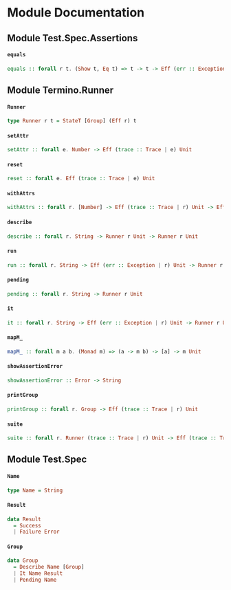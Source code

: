 # Module Documentation

## Module Test.Spec.Assertions

#### `equals`

``` purescript
equals :: forall r t. (Show t, Eq t) => t -> t -> Eff (err :: Exception | r) Unit
```



## Module Termino.Runner

#### `Runner`

``` purescript
type Runner r t = StateT [Group] (Eff r) t
```


#### `setAttr`

``` purescript
setAttr :: forall e. Number -> Eff (trace :: Trace | e) Unit
```


#### `reset`

``` purescript
reset :: forall e. Eff (trace :: Trace | e) Unit
```


#### `withAttrs`

``` purescript
withAttrs :: forall r. [Number] -> Eff (trace :: Trace | r) Unit -> Eff (trace :: Trace | r) Unit
```


#### `describe`

``` purescript
describe :: forall r. String -> Runner r Unit -> Runner r Unit
```


#### `run`

``` purescript
run :: forall r. String -> Eff (err :: Exception | r) Unit -> Runner r Group
```


#### `pending`

``` purescript
pending :: forall r. String -> Runner r Unit
```


#### `it`

``` purescript
it :: forall r. String -> Eff (err :: Exception | r) Unit -> Runner r Unit
```


#### `mapM_`

``` purescript
mapM_ :: forall m a b. (Monad m) => (a -> m b) -> [a] -> m Unit
```


#### `showAssertionError`

``` purescript
showAssertionError :: Error -> String
```


#### `printGroup`

``` purescript
printGroup :: forall r. Group -> Eff (trace :: Trace | r) Unit
```


#### `suite`

``` purescript
suite :: forall r. Runner (trace :: Trace | r) Unit -> Eff (trace :: Trace | r) Unit
```



## Module Test.Spec

#### `Name`

``` purescript
type Name = String
```


#### `Result`

``` purescript
data Result
  = Success 
  | Failure Error
```


#### `Group`

``` purescript
data Group
  = Describe Name [Group]
  | It Name Result
  | Pending Name
```




